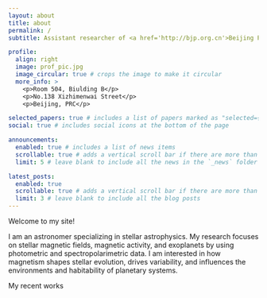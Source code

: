 ```yaml
---
layout: about
title: about
permalink: /
subtitle: Assistant researcher of <a href='http://bjp.org.cn'>Beijing Planetarium</a>

profile:
  align: right
  image: prof_pic.jpg
  image_circular: true # crops the image to make it circular
  more_info: >
    <p>Room 504, Biulding B</p>
    <p>No.138 Xizhimenwai Street</p>
    <p>Beijing, PRC</p>

selected_papers: true # includes a list of papers marked as "selected={true}"
social: true # includes social icons at the bottom of the page

announcements:
  enabled: true # includes a list of news items
  scrollable: true # adds a vertical scroll bar if there are more than 3 news items
  limit: 5 # leave blank to include all the news in the `_news` folder

latest_posts:
  enabled: true
  scrollable: true # adds a vertical scroll bar if there are more than 3 new posts items
  limit: 3 # leave blank to include all the blog posts
---
```


Welcome to my site!

I am an astronomer specializing in stellar astrophysics. My research focuses on stellar magnetic fields, magnetic activity, and exoplanets by using photometric and spectropolarimetric data. I am interested in how magnetism shapes stellar evolution, drives variability, and influences the environments and habitability of planetary systems.

My recent works 